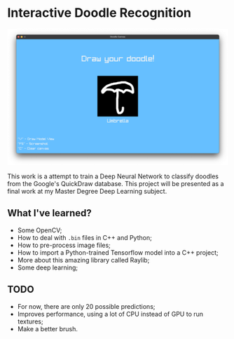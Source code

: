 # Interactive Doodle Recognition

![](./docs/screenshot.png)


This work is a attempt to train a Deep Neural Network to classify doodles from the Google's QuickDraw database.
This project will be presented as a final work at my Master Degree Deep Learning subject.

## What I've learned?
- Some OpenCV;
- How to deal with `.bin` files in C++ and Python;
- How to pre-process image files;
- How to import a Python-trained Tensorflow model into a C++ project;
- More about this amazing library called Raylib;
- Some deep learning;

## TODO
- For now, there are only 20 possible predictions;
- Improves performance, using a lot of CPU instead of GPU to run textures;
- Make a better brush.
